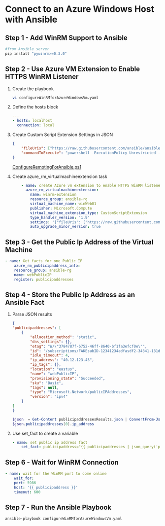 # Connect to an Azure Windows Host with Ansible

## Step 1 - Add WinRM Support to Ansible

```bash
#from Ansible server
pip install "pywinrm>=0.3.0"
```

## Step 2 - Use Azure VM Extension to Enable HTTPS WinRM Listener

1. Create the playbook

    ```bash
    vi configureWinRMforAzureWindowsVm.yaml
    ```

2. Define the hosts block

    ```yml
    ---
    - hosts: localhost
      connection: local
    ```

3. Create Custom Script Extension Settings in JSON

    ```json
    {
        "fileUris": ["https://raw.githubusercontent.com/ansible/ansible/devel/examples/scripts/ConfigureRemotingForAnsible.ps1"],
        "commandToExecute": "powershell -ExecutionPolicy Unrestricted -File ConfigureRemotingForAnsible.ps1"
    }
    ```

    [ConfigureRemotingForAnsible.ps1](https://github.com/ansible/ansible/blob/devel/examples/scripts/ConfigureRemotingForAnsible.ps1)

4. Create azure_rm_virtualmachineextension task

    ```yaml
        - name: create Azure vm extension to enable HTTPS WinRM listener
          azure_rm_virtualmachineextension:
            name: winrm-extension
            resource_group: ansible-rg
            virtual_machine_name: winWeb01
            publisher: Microsoft.Compute
            virtual_machine_extension_type: CustomScriptExtension
            type_handler_version: '1.9'
            settings: '{"fileUris": ["https://raw.githubusercontent.com/ansible/ansible/devel/examples/scripts/ConfigureRemotingForAnsible.ps1"],"commandToExecute": "powershell -ExecutionPolicy Unrestricted -File ConfigureRemotingForAnsible.ps1"}'
            auto_upgrade_minor_version: true
    ```

## Step 3 - Get the Public Ip Address of the Virtual Machine

```yml
- name: Get facts for one Public IP
    azure_rm_publicipaddress_info:
    resource_group: ansible-rg
    name: webPublicIP
    register: publicipaddresses
```

## Step 4 - Store the Public Ip Address as an Ansible Fact

1. Parse JSON results

    ```JSON
    {
    "publicipaddresses": [
        {
            "allocation_method": "static",
            "dns_settings": {},
            "etag": "W/\"3784787f-6752-46ff-8640-bf1fa3efcf0e\"",
            "id": "/subscriptions/FAKEsubID-12341234adfasdf2-34341-131dfasd3/resourceGroups/ansible-rg/providers/Microsoft.Network/publicIPAddresses/webPublicIP",
            "idle_timeout": 4,
            "ip_address": "40.12.123.45",
            "ip_tags": {},
            "location": "eastus",
            "name": "webPublicIP",
            "provisioning_state": "Succeeded",
            "sku": "Basic",
            "tags": null,
            "type": "Microsoft.Network/publicIPAddresses",
            "version": "ipv4"
        }
    ]
    }
    ```

    ```powershell
    $json  = Get-Content publicipaddressesResults.json | ConvertFrom-Json 
    $json.publicipaddresses[0].ip_address
    ```

2. Use set_fact to create a variable

    ```yaml
    - name: set public ip address fact
        set_fact: publicipaddress="{{ publicipaddresses | json_query('publicipaddresses[0].ip_address')}}"
    ```

## Step 6 - Wait for WinRM Connection

```yaml
- name: wait for the WinRM port to come online
    wait_for:
    port: 5986
    host: '{{ publicipaddress }}'
    timeout: 600
```

## Step 7 - Run the Ansible Playbook

```bash
ansible-playbook configureWinRMforAzureWindowsVm.yaml
```
